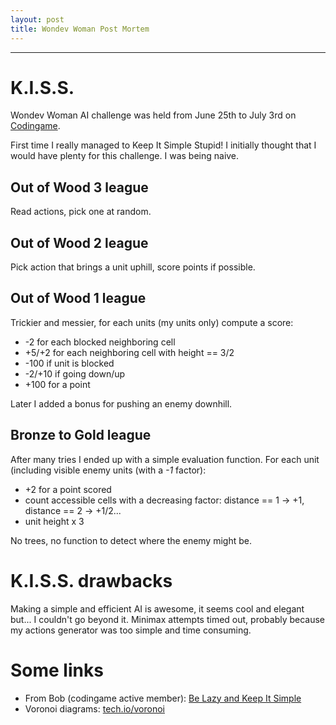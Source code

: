 ```yaml
---
layout: post
title: Wondev Woman Post Mortem
---
```

___
# K.I.S.S.

Wondev Woman AI challenge was held from June 25th to July 3rd on [Codingame](www.codingame.com).

First time I really managed to Keep It Simple Stupid! I initially thought that I would have plenty for this challenge. I was being naive.

## Out of Wood 3 league
Read actions, pick one at random.

## Out of Wood 2 league
Pick action that brings a unit uphill, score points if possible.

## Out of Wood 1 league
Trickier and messier, for each units (my units only) compute a score:
- -2 for each blocked neighboring cell
- +5/+2 for each neighboring cell with height == 3/2
- -100 if unit is blocked
- -2/+10 if going down/up
- +100 for a point

Later I added a bonus for pushing an enemy downhill.

## Bronze to Gold league
After many tries I ended up with a simple evaluation function. For each unit (including visible enemy units (with a *-1* factor):
- +2 for a point scored
- count accessible cells with a decreasing factor: distance == 1 -> +1, distance == 2 -> +1/2...
- unit height x 3

No trees, no function to detect where the enemy might be.

# K.I.S.S. drawbacks
Making a simple and efficient AI is awesome, it seems cool and elegant but... I couldn't go beyond it. Minimax attempts timed out, probably because my actions generator was too simple and time consuming.

# Some links
- From Bob (codingame active member): [Be Lazy and Keep It Simple](https://www.codingame.com/blog/lazy-keep-simple/)
- Voronoi diagrams: [tech.io/voronoi](https://tech.io/playgrounds/243/voronoi-diagrams)
